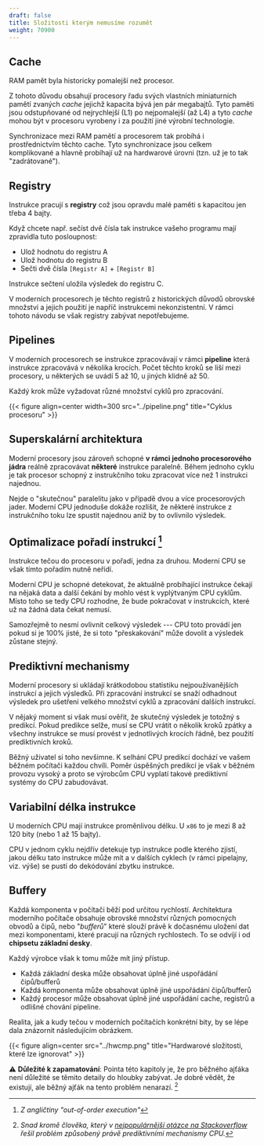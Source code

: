 ```yaml
---
draft: false
title: Složitosti kterým nemusíme rozumět
weight: 70900
---
```


## Cache

RAM pamět byla historicky pomalejší než procesor.

Z tohoto důvodu obsahují procesory řadu svých vlastních miniaturních pamětí zvaných *cache* jejichž kapacita bývá jen pár megabajtů. Tyto paměti jsou odstupňované od nejrychlejší (L1) po nejpomalejší (až L4) a tyto *cache* mohou být v procesoru vyrobeny i za použití jiné výrobní technologie.

Synchronizace mezi RAM pamětí a procesorem tak probíhá i prostřednictvím těchto cache. Tyto synchronizace jsou celkem komplikované a hlavně probíhají už na hardwarové úrovni (tzn. už je to tak "zadrátované").

## Registry

Instrukce pracují s **registry** což jsou opravdu malé paměti s kapacitou jen třeba 4 bajty. 

Když chcete např. sečíst dvě čísla tak instrukce vašeho programu mají zpravidla tuto posloupnost:

- Ulož hodnotu do registru A
- Ulož hodnotu do registru B
- Sečti dvě čísla `[Registr A]` + `[Registr B]`
  
Instrukce sečtení uložila výsledek do registru C.

V moderních procesorech je těchto registrů z historických důvodů obrovské množství a jejich použití je napříč instrukcemi nekonzistentní. V rámci tohoto návodu se však registry zabývat nepotřebujeme.

## Pipelines

V moderních procesorech se instrukce zpracovávají v rámci **pipeline** která instrukce zpracovává v několika krocích. Počet těchto kroků se liší mezi procesory, u některých se uvádí 5 až 10, u jiných klidně až 50.

Každý krok může vyžadovat různé množství cyklů pro zpracování.

{{< figure align=center width=300 src="../pipeline.png" title="Cyklus procesoru" >}}

## Superskalární architektura

Moderní procesory jsou zároveň schopné **v rámci jednoho procesorového jádra** reálně zpracovávat **některé** instrukce paralelně. Během jednoho cyklu je tak procesor schopný z instrukčního toku zpracovat více než 1 instrukci najednou.

Nejde o "skutečnou" paralelitu jako v případě dvou a více procesorových jader. Moderní CPU jednoduše dokáže rozlišit, že některé instrukce z instrukčního toku lze spustit najednou aniž by to ovlivnilo výsledek. 

## Optimalizace pořadí instrukcí [^o]

Instrukce tečou do procesoru v pořadí, jedna za druhou. Moderní CPU se však tímto pořadím nutně neřídí. 

Moderní CPU je schopné detekovat, že aktuálně probíhající instrukce čekají na nějaká data a další čekání by mohlo vést k vyplýtvaným CPU cyklům. Místo toho se tedy CPU rozhodne, že bude pokračovat v instrukcích, které už na žádná data čekat nemusí.

Samozřejmě to nesmí ovlivnit celkový výsledek --- CPU toto provádí jen pokud si je 100% jisté, že si toto "přeskakování" může dovolit a výsledek zůstane stejný.

## Prediktivní mechanismy

Moderní procesory si ukládají krátkodobou statistiku nejpoužívanějších instrukcí a jejich výsledků. Při zpracování instrukcí se snaží odhadnout výsledek pro ušetření velkého množství cyklů a zpracování dalších instrukcí.

V nějaký moment si však musí ověřit, že skutečný výsledek je totožný s predikcí. Pokud predikce selže, musí se CPU vrátit o několik kroků zpátky a všechny instrukce se musí provést v jednotlivých krocích řádně, bez použití prediktivních kroků.

Běžný uživatel si toho nevšimne. K selhání CPU predikcí dochází ve vašem běžném počítači každou chvíli. Poměr úspěšných predikcí je však v běžném provozu vysoký a proto se výrobcům CPU vyplatí takové prediktivní systémy do CPU zabudovávat.

## Variabilní délka instrukce

U moderních CPU mají instrukce proměnlivou délku. U `x86` to je mezi 8 až 120 bity (nebo 1 až 15 bajty).

CPU v jednom cyklu nejdřív detekuje typ instrukce podle kterého zjistí, jakou délku tato instrukce může mít a v dalších cyklech (v rámci pipelajny, viz. výše) se pustí do dekódování zbytku instrukce. 

## Buffery

Každá komponenta v počítači běží pod určitou rychlostí. Architektura moderního počítače obsahuje obrovské množství různých pomocných obvodů a čipů, nebo "*bufferů*" které slouží právě k dočasnému uložení dat mezi komponentami, které pracují na různých rychlostech. To se odvíjí i od **chipsetu základní desky**.

Každý výrobce však k tomu může mít jiný přístup.

- Každá základní deska může obsahovat úplně jiné uspořádání čipů/bufferů
- Každá komponenta může obsahovat úplně jiné uspořádání čipů/bufferů
- Každý procesor může obsahovat úplně jiné uspořádání cache, registrů a odlišné chování pipeline.

Realita, jak a kudy tečou v moderních počítačích konkrétní bity, by se lépe dala znázornit následujícím obrázkem.

{{< figure align=center src="../hwcmp.png" title="Hardwarové složitosti, které lze ignorovat" >}}

<div class="note-blue">

⚠️ **Důležité k zapamatování**: Pointa této kapitoly je, že pro běžného ajťáka není důležité se těmito detaily do hloubky zabývat. Je dobré vědět, že existují, ale běžný ajťák na tento problém nenarazí. [^x]

</div>

[^o]: *Z angličtiny "out-of-order execution"*

[^x]: *Snad kromě člověka, který v [nejpopulárnější otázce na Stackoverflow](https://stackoverflow.com/questions/11227809/why-is-processing-a-sorted-array-faster-than-processing-an-unsorted-array) řešil problém způsobený právě prediktivními mechanismy CPU.*